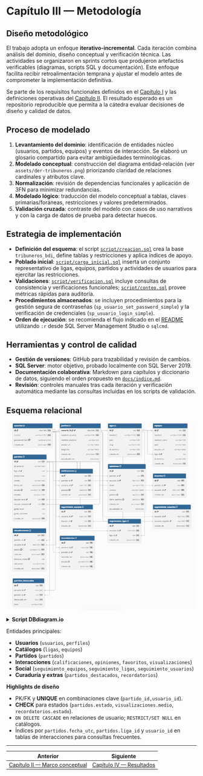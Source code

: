 # Capítulo III — Metodología

## Diseño metodológico
El trabajo adopta un enfoque **iterativo-incremental**. Cada iteración combina análisis del dominio, diseño conceptual y verificación técnica. Las actividades se organizaron en sprints cortos que produjeron artefactos verificables (diagramas, scripts SQL y documentación). Este enfoque facilita recibir retroalimentación temprana y ajustar el modelo antes de comprometer la implementación definitiva.

Se parte de los requisitos funcionales definidos en el [Capítulo I](capitulo-1-introduccion.md#definición-del-problema) y las definiciones operativas del [Capítulo II](capitulo-2-marco-conceptual.md). El resultado esperado es un repositorio reproducible que permita a la cátedra evaluar decisiones de diseño y calidad de datos.

## Proceso de modelado
1. **Levantamiento del dominio**: identificación de entidades núcleo (usuarios, partidos, equipos) y eventos de interacción. Se elaboró un glosario compartido para evitar ambigüedades terminológicas.
2. **Modelado conceptual**: construcción del diagrama entidad-relación (ver `assets/der-tribuneros.png`) priorizando claridad de relaciones cardinales y atributos clave.
3. **Normalización**: revisión de dependencias funcionales y aplicación de 3FN para minimizar redundancias.
4. **Modelado lógico**: traducción del modelo conceptual a tablas, claves primarias/foráneas, restricciones y valores predeterminados.
5. **Validación cruzada**: contraste del modelo con casos de uso narrativos y con la carga de datos de prueba para detectar huecos.

## Estrategia de implementación
- **Definición del esquema**: el script [`script/creacion.sql`](../script/creacion.sql) crea la base `tribuneros_bdi`, define tablas y restricciones y aplica índices de apoyo.
- **Poblado inicial**: [`script/carga_inicial.sql`](../script/carga_inicial.sql) inserta un conjunto representativo de ligas, equipos, partidos y actividades de usuarios para ejercitar las restricciones.
- **Validaciones**: [`script/verificacion.sql`](../script/verificacion.sql) incluye consultas de consistencia y verificaciones funcionales; [`script/conteo.sql`](../script/conteo.sql) provee métricas rápidas para auditoría.
- **Procedimientos almacenados**: se incluyen procedimientos para la gestión segura de contraseñas (`sp_usuario_set_password_simple`) y la verificación de credenciales (`sp_usuario_login_simple`).
- **Orden de ejecución**: se recomienda el flujo indicado en el [README](../README.md#cómo-ejecutar-los-scripts) utilizando `:r` desde SQL Server Management Studio o `sqlcmd`.

## Herramientas y control de calidad
- **Gestión de versiones**: GitHub para trazabilidad y revisión de cambios.
- **SQL Server**: motor objetivo, probado localmente con SQL Server 2019.
- **Documentación colaborativa**: Markdown para capítulos y diccionario de datos, siguiendo el orden propuesto en [`docs/indice.md`](indice.md).
- **Revisión**: controles manuales tras cada iteración y verificación automática mediante las consultas incluidas en los scripts de validación.




## Esquema relacional  

![DER](/assets/der-tribuneros.png)  

<details>
  <summary><b> Script DBdiagram.io</b></summary>
  
  ```
  
  // =========================================================
// Tribuneros - Schema para dbdiagram.io
// =========================================================

Table usuarios {
  id char(36) [pk, not null]
  correo varchar(255) [not null, unique]
  password_hash varbinary(64) [note: 'Hash de la contraseña (SHA2_512)']
  creado_en datetime2 [not null]
  
  indexes {
    correo [unique, name: "UQ_usuarios_correo"]
  }
}

Table perfiles {
  usuario_id char(36) [pk, not null, ref: - usuarios.id]
  nombre_usuario varchar(30) [not null, unique]
  nombre_mostrar varchar(60)
  avatar_url varchar(400)
  biografia varchar(400)
  creado_en datetime2 [not null]
  actualizado_en datetime2
  
  indexes {
    nombre_usuario [unique, name: "UQ_perfiles_usuario"]
  }
}

Table ligas {
  id int [pk, not null]
  nombre varchar(120) [not null]
  pais varchar(80)
  slug varchar(120) [unique]
  id_externo varchar(80)
  creado_en datetime2 [not null]
  
  indexes {
    slug [unique, name: "UQ_ligas_slug"]
  }
}

Table equipos {
  id int [pk, not null]
  nombre varchar(120) [not null]
  nombre_corto varchar(50)
  pais varchar(80)
  escudo_url varchar(400)
  liga_id int [ref: > ligas.id]
  id_externo varchar(80)
  creado_en datetime2 [not null]
}

Table partidos {
  id int [pk, not null]
  id_externo varchar(80)
  liga_id int [ref: > ligas.id]
  temporada int
  ronda varchar(40)
  fecha_utc datetime2 [not null]
  estado varchar(15) [not null, note: 'programado, en_vivo, finalizado, pospuesto, cancelado']
  estadio varchar(120)
  equipo_local int [not null, ref: > equipos.id]
  equipo_visitante int [not null, ref: > equipos.id]
  goles_local int
  goles_visitante int
  creado_en datetime2 [not null]
  
  indexes {
    fecha_utc [name: "IX_partidos_fecha"]
    liga_id [name: "IX_partidos_liga"]
  }
}

Table calificaciones {
  id int [pk, not null]
  partido_id int [not null, ref: > partidos.id]
  usuario_id char(36) [not null, ref: > usuarios.id]
  puntaje smallint [not null, note: '1-5']
  creado_en datetime2 [not null]
  
  indexes {
    (partido_id, usuario_id) [unique, name: "UQ_calif"]
    usuario_id [name: "IX_calif_usuario"]
  }
}

Table opiniones {
  id int [pk, not null]
  partido_id int [not null, ref: > partidos.id]
  usuario_id char(36) [not null, ref: > usuarios.id]
  titulo varchar(120)
  cuerpo varchar(4000)
  publica smallint [not null, note: '1=pública, 0=privada']
  tiene_spoilers smallint [not null, note: '1=sí, 0=no']
  creado_en datetime2 [not null]
  actualizado_en datetime2
  
  indexes {
    (partido_id, usuario_id) [unique, name: "UQ_opiniones"]
    usuario_id [name: "IX_opiniones_usuario"]
  }
}

Table favoritos {
  id int [pk, not null]
  partido_id int [not null, ref: > partidos.id]
  usuario_id char(36) [not null, ref: > usuarios.id]
  creado_en datetime2 [not null]
  
  indexes {
    (partido_id, usuario_id) [unique, name: "UQ_favoritos"]
    usuario_id [name: "IX_fav_usuario"]
  }
}

Table visualizaciones {
  id int [pk, not null]
  partido_id int [not null, ref: > partidos.id]
  usuario_id char(36) [not null, ref: > usuarios.id]
  medio varchar(12) [not null, note: 'estadio, tv, streaming, repeticion']
  visto_en datetime2 [not null]
  minutos_vistos int [note: '0-200']
  ubicacion varchar(120)
  creado_en datetime2 [not null]
  
  indexes {
    usuario_id [name: "IX_vis_usuario"]
  }
}

Table seguimiento_equipos {
  id int [pk, not null]
  usuario_id char(36) [not null, ref: > usuarios.id]
  equipo_id int [not null, ref: > equipos.id]
  creado_en datetime2 [not null]
  
  indexes {
    (usuario_id, equipo_id) [unique, name: "UQ_seguimiento_equipos"]
    usuario_id [name: "IX_seg_equipos_usuario"]
  }
}

Table seguimiento_ligas {
  id int [pk, not null]
  usuario_id char(36) [not null, ref: > usuarios.id]
  liga_id int [not null, ref: > ligas.id]
  creado_en datetime2 [not null]
  
  indexes {
    (usuario_id, liga_id) [unique, name: "UQ_seguimiento_ligas"]
    usuario_id [name: "IX_seg_ligas_usuario"]
  }
}

Table seguimiento_usuarios {
  id int [pk, not null]
  usuario_id char(36) [not null, ref: > usuarios.id]
  usuario_seguido char(36) [not null, ref: > usuarios.id]
  creado_en datetime2 [not null]
  
  indexes {
    (usuario_id, usuario_seguido) [unique, name: "UQ_seguimiento_usuarios"]
    usuario_id [name: "IX_seg_usuarios_seguidor"]
  }
}

Table partidos_destacados {
  id int [pk, not null]
  usuario_id char(36) [ref: > usuarios.id]
  partido_id int [not null, ref: > partidos.id]
  destacado_en date [not null]
  nota varchar(240)
}

Table recordatorios {
  id int [pk, not null]
  usuario_id char(36) [not null, ref: > usuarios.id]
  partido_id int [not null, ref: > partidos.id]
  recordar_en datetime2 [not null]
  estado varchar(12) [not null, note: 'pendiente, enviado, cancelado']
  creado_en datetime2 [not null]
  
  indexes {
    recordar_en [name: "IX_recordatorios_when"]
  }
}

```

</details>

Entidades principales:
- **Usuarios** (`usuarios`, `perfiles`)
- **Catálogos** (`ligas`, `equipos`)
- **Partidos** (`partidos`)
- **Interacciones** (`calificaciones`, `opiniones`, `favoritos`, `visualizaciones`)
- **Social** (`seguimiento_equipos`, `seguimiento_ligas`, `seguimiento_usuarios`)
- **Curaduría y extras** (`partidos_destacados`, `recordatorios`)
  
**Highlights de diseño**
- PK/FK y **UNIQUE** en combinaciones clave (`partido_id,usuario_id`).
- **CHECK** para estados (`partidos.estado`, `visualizaciones.medio`, `recordatorios.estado`).
- `ON DELETE CASCADE` en relaciones de usuario; `RESTRICT/SET NULL` en catálogos.
- Índices por `partidos.fecha_utc`, `partidos.liga_id` y `usuario_id` en tablas de interacciones para consultas frecuentes.

---

|  Anterior | Siguiente  |
| --- | --- |
| [Capítulo II — Marco conceptual](capitulo-2-marco-conceptual.md) | [Capítulo IV — Resultados](capitulo-4-resultados.md) |
